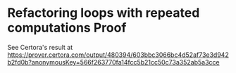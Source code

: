 # Refactoring loops with repeated computations Proof

See Certora's result at https://prover.certora.com/output/480394/603bbc3066bc4d52af73e3d942b2fd0b?anonymousKey=566f263770fa14fcc5b21cc50c73a352ab5a3cce